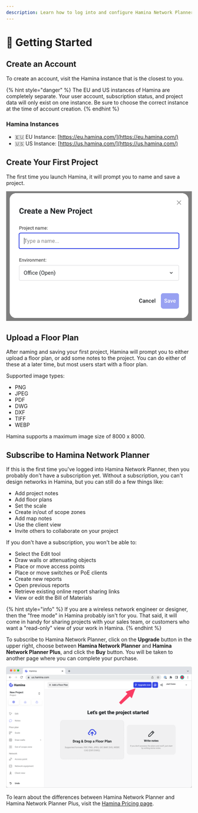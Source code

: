 ```yaml
---
description: Learn how to log into and configure Hamina Network Planner.
---
```


# 🚀 Getting Started

## Create an Account

To create an account, visit the Hamina instance that is the closest to you.

{% hint style="danger" %}
The EU and US instances of Hamina are completely separate. Your user account, subscription status, and project data will only exist on one instance. Be sure to choose the correct instance at the time of account creation.
{% endhint %}

### Hamina Instances

* 🇪🇺 EU Instance: [https://eu.hamina.com/](https://eu.hamina.com/)
* 🇺🇸 US Instance: [https://us.hamina.com/](https://us.hamina.com/)

## Create Your First Project

The first time you launch Hamina, it will prompt you to name and save a project.

![](<.gitbook/assets/Create Project.png>)

## Upload a Floor Plan

After naming and saving your first project, Hamina will prompt you to either upload a floor plan, or add some notes to the project. You can do either of these at a later time, but most users start with a floor plan.

Supported image types:

* PNG
* JPEG
* PDF
* DWG
* DXF
* TIFF&#x20;
* WEBP

Hamina supports a maximum image size of 8000 x 8000.

## Subscribe to Hamina Network Planner

If this is the first time you've logged into Hamina Network Planner, then you probably don't have a subscription yet. Without a subscription, you can't design networks in Hamina, but you can still do a few things like:

* Add project notes
* Add floor plans
* Set the scale
* Create in/out of scope zones
* Add map notes
* Use the client view
* Invite others to collaborate on your project

If you don't have a subscription, you won't be able to:

* Select the Edit tool
* Draw walls or attenuating objects
* Place or move access points
* Place or move switches or PoE clients
* Create new reports
* Open previous reports
* Retrieve existing online report sharing links
* View or edit the Bill of Materials

{% hint style="info" %}
If you are a wireless network engineer or designer, then the "free mode" in Hamina probably isn't for you. That said, it will come in handy for sharing projects with your sales team, or customers who want a "read-only" view of your work in Hamina.
{% endhint %}

To subscribe to Hamina Network Planner, click on the **Upgrade** button in the upper right, choose between **Hamina Network Planner** and **Hamina Network Planner Plus**, and click the **Buy** button. You will be taken to another page where you can complete your purchase.

![](<.gitbook/assets/Upgrade (1).png>)

To learn about the differences between Hamina Network Planner and Hamina Network Planner Plus, visit the [Hamina Pricing page](https://www.hamina.com/pricing).
